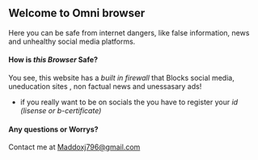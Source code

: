 ## Welcome to Omni browser
Here you can be safe from internet dangers, like false information, news and unhealthy social media platforms.

#### How is *this Browser* Safe?
You see, this website has a *built in firewall* that Blocks social media, uneducation sites , non factual news and unessasary ads!
+ if you really want to be on socials the you have to register your *id (lisense or b-certificate)*

#### Any questions or Worrys?
Contact me at Maddoxj796@gmail.com
